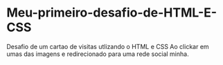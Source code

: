 # Meu-primeiro-desafio-de-HTML-E-CSS
Desafio de um cartao de visitas utlizando o HTML e CSS
Ao clickar em umas das imagens e redirecionado para uma rede social minha.
